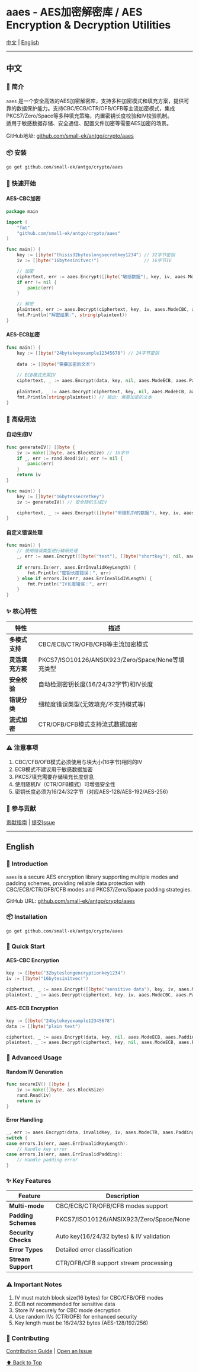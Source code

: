 # aaes - AES加密解密库 / AES Encryption & Decryption Utilities

[中文](#中文) | [English](#english)

---

## 中文

### 📖 简介

`aaes` 是一个安全高效的AES加密解密库，支持多种加密模式和填充方案，提供可靠的数据保护能力。支持CBC/ECB/CTR/OFB/CFB等主流加密模式，集成PKCS7/Zero/Space等多种填充策略，内置密钥长度校验和IV校验机制。  
适用于敏感数据存储、安全通信、配置文件加密等需要AES加密的场景。

GitHub地址: [github.com/small-ek/antgo/crypto/aaes](https://github.com/small-ek/antgo/crypto/aaes)

### 📦 安装

```bash
go get github.com/small-ek/antgo/crypto/aaes
```

### 🚀 快速开始

#### AES-CBC加密
```go
package main

import (
	"fmt"
	"github.com/small-ek/antgo/crypto/aaes"
)

func main() {
	key := []byte("thisis32byteslongsecretkey1234") // 32字节密钥
	iv := []byte("16bytesinitvec!")                 // 16字节IV

	// 加密
	ciphertext, err := aaes.Encrypt([]byte("敏感数据"), key, iv, aaes.ModeCBC, aaes.PaddingPKCS7)
	if err != nil {
		panic(err)
	}

	// 解密
	plaintext, err := aaes.Decrypt(ciphertext, key, iv, aaes.ModeCBC, aaes.PaddingPKCS7)
	fmt.Println("解密结果:", string(plaintext))
}
```

#### AES-ECB加密
```go
func main() {
	key := []byte("24bytekeyexample12345678") // 24字节密钥
	
	data := []byte("需要加密的文本")
	
	// ECB模式无需IV
	ciphertext, _ := aaes.Encrypt(data, key, nil, aaes.ModeECB, aaes.PaddingZero)
	
	plaintext, _ := aaes.Decrypt(ciphertext, key, nil, aaes.ModeECB, aaes.PaddingZero)
	fmt.Println(string(plaintext)) // 输出: 需要加密的文本
}
```

### 🔧 高级用法

#### 自动生成IV
```go
func generateIV() []byte {
	iv := make([]byte, aes.BlockSize) // 16字节
	if _, err := rand.Read(iv); err != nil {
		panic(err)
	}
	return iv
}

func main() {
	key := []byte("16bytessecretkey")
	iv := generateIV() // 安全随机生成IV

	ciphertext, _ := aaes.Encrypt([]byte("带随机IV的数据"), key, iv, aaes.ModeCBC, aaes.PaddingPKCS7)
}
```

#### 自定义错误处理
```go
func main() {
	// 使用错误类型进行精细处理
	_, err := aaes.Encrypt([]byte("test"), []byte("shortkey"), nil, aaes.ModeCTR, aaes.PaddingNone)
	
	if errors.Is(err, aaes.ErrInvalidKeyLength) {
		fmt.Println("密钥长度错误：", err)
	} else if errors.Is(err, aaes.ErrInvalidIVLength) {
		fmt.Println("IV长度错误：", err)
	}
}
```

### ✨ 核心特性

| 特性                | 描述                                                                 |
|---------------------|--------------------------------------------------------------------|
| **多模式支持**       | CBC/ECB/CTR/OFB/CFB等主流加密模式                                   |
| **灵活填充方案**     | PKCS7/ISO10126/ANSIX923/Zero/Space/None等填充类型                   |
| **安全校验**         | 自动检测密钥长度(16/24/32字节)和IV长度                              |
| **错误分类**         | 细粒度错误类型(无效填充/不支持模式等)                               |
| **流式加密**         | CTR/OFB/CFB模式支持流式数据加密                                     |

### ⚠️ 注意事项
1. CBC/CFB/OFB模式必须使用与块大小(16字节)相同的IV
2. ECB模式不建议用于敏感数据加密
3. PKCS7填充需要存储填充长度信息
4. 使用随机IV（CTR/OFB模式）可增强安全性
5. 密钥长度必须为16/24/32字节（对应AES-128/AES-192/AES-256）

### 🤝 参与贡献
[贡献指南](https://github.com/small-ek/antgo/blob/main/CONTRIBUTING.md) | [提交Issue](https://github.com/small-ek/antgo/issues)

---

## English

### 📖 Introduction

`aaes` is a secure AES encryption library supporting multiple modes and padding schemes, providing reliable data protection with CBC/ECB/CTR/OFB/CFB modes and PKCS7/Zero/Space padding strategies.

GitHub URL: [github.com/small-ek/antgo/crypto/aaes](https://github.com/small-ek/antgo/crypto/aaes)

### 📦 Installation

```bash
go get github.com/small-ek/antgo/crypto/aaes
```

### 🚀 Quick Start

#### AES-CBC Encryption
```go
key := []byte("32byteslongencryptionkey1234")
iv := []byte("16bytesinitvec!")

ciphertext, _ := aaes.Encrypt([]byte("sensitive data"), key, iv, aaes.ModeCBC, aaes.PaddingPKCS7)
plaintext, _ := aaes.Decrypt(ciphertext, key, iv, aaes.ModeCBC, aaes.PaddingPKCS7)
```

#### AES-ECB Encryption
```go
key := []byte("24bytekeyexample12345678")
data := []byte("plain text")

ciphertext, _ := aaes.Encrypt(data, key, nil, aaes.ModeECB, aaes.PaddingZero)
plaintext, _ := aaes.Decrypt(ciphertext, key, nil, aaes.ModeECB, aaes.PaddingZero)
```

### 🔧 Advanced Usage

#### Random IV Generation
```go
func secureIV() []byte {
	iv := make([]byte, aes.BlockSize)
	rand.Read(iv)
	return iv
}
```

#### Error Handling
```go
_, err := aaes.Encrypt(data, invalidKey, iv, aaes.ModeCTR, aaes.PaddingNone)
switch {
case errors.Is(err, aaes.ErrInvalidKeyLength):
	// Handle key error
case errors.Is(err, aaes.ErrInvalidPadding):
	// Handle padding error
}
```

### ✨ Key Features

| Feature             | Description                                                     |
|---------------------|-----------------------------------------------------------------|
| **Multi-mode**      | CBC/ECB/CTR/OFB/CFB modes support                               |
| **Padding Schemes** | PKCS7/ISO10126/ANSIX923/Zero/Space/None                         |
| **Security Checks** | Auto key(16/24/32 bytes) & IV validation                        |
| **Error Types**     | Detailed error classification                                   |
| **Stream Support**  | CTR/OFB/CFB support stream processing                          |

### ⚠️ Important Notes
1. IV must match block size(16 bytes) for CBC/CFB/OFB modes
2. ECB not recommended for sensitive data
3. Store IV securely for CBC mode decryption
4. Use random IVs (CTR/OFB) for enhanced security
5. Key length must be 16/24/32 bytes (AES-128/192/256)

### 🤝 Contributing
[Contribution Guide](https://github.com/small-ek/antgo/blob/main/CONTRIBUTING.md) | [Open an Issue](https://github.com/small-ek/antgo/issues)

[⬆ Back to Top](#中文)